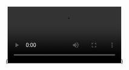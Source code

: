 (![video of game](https://github.com/fnowicki23/Wumpus_FisherNowicki/raw/refs/heads/main/video.mp4))
